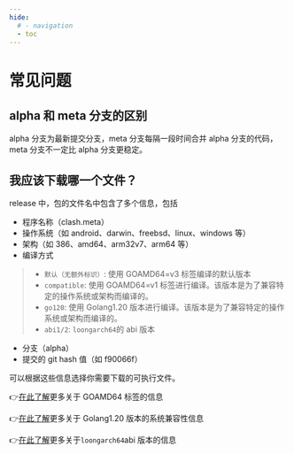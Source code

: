```yaml
---
hide:
  # - navigation
  - toc
---
```

# 常见问题

## alpha 和 meta 分支的区别

alpha 分支为最新提交分支，meta 分支每隔一段时间合并 alpha 分支的代码，meta 分支不一定比 alpha 分支更稳定。

## 我应该下载哪一个文件？

release 中，包的文件名中包含了多个信息，包括

* 程序名称（clash.meta）
* 操作系统（如 android、darwin、freebsd、linux、windows 等）
* 架构（如 386、amd64、arm32v7、arm64 等）
* 编译方式
>
> * `默认（无额外标识）`: 使用 GOAMD64=v3 标签编译的默认版本
> * `compatible`: 使用 GOAMD64=v1 标签进行编译。该版本是为了兼容特定的操作系统或架构而编译的。
> * `go120`: 使用 Golang1.20 版本进行编译。该版本是为了兼容特定的操作系统或架构而编译的。
> * `abi1/2`: `loongarch64`的 abi 版本
>
* 分支（alpha）
* 提交的 git hash 值（如 f90066f）

可以根据这些信息选择你需要下载的可执行文件。

👉[在此了解](https://github.com/golang/go/wiki/MinimumRequirements#amd64)更多关于 GOAMD64 标签的信息

👉[在此了解](https://go.dev/doc/go1.20#ports)更多关于 Golang1.20 版本的系统兼容性信息

👉[在此了解](http://www.loongnix.cn/zh/toolchain/Golang/downloads-Go1.21/index.html)更多关于`loongarch64`abi 版本的信息
